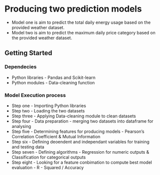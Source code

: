 
# **Producing two prediction models**
- Model one is aim to predict the total daily energy usage based on the provided weather dataset. 
- Model two is aim to predict the maximum daily price category based on the provided weather dataset. 

## Getting Started

### Dependecies
- Python libraries - Pandas and Scikit-learn
-  Python modules - Data-cleaning function

### Model Execution process 
- Step one - Importing Python libraries
- Step two - Loading the two datasets
- Step three - Applying Data-cleaning module to clean datasets
- Step four - Data preparation - merging two datasets into dataframe for analysing
- Step five - Determining features for producing models - Pearson’s Correlation Coefficient & Mutual Information
- Step six - Defining deoendent and independant variables for training and testing data
- Step seven - Defining algorithms - Regression for numeric outputs & Classification for categorical outputs
- Step eight - Looking for a feature conbimation to compute best model evaluation - R - Squared / Accuracy 